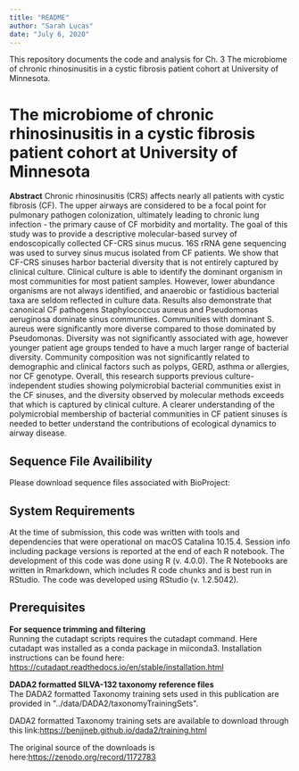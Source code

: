 ```yaml
---
title: "README"
author: "Sarah Lucas"
date: "July 6, 2020"
---
```


This repository documents the code and analysis for Ch. 3 The microbiome of chronic rhinosinusitis in a cystic fibrosis patient cohort at University of Minnesota.

# The microbiome of chronic rhinosinusitis in a cystic fibrosis patient cohort at University of Minnesota

**Abstract**
Chronic rhinosinusitis (CRS) affects nearly all patients with cystic fibrosis (CF). The upper airways are considered to be a focal point for pulmonary pathogen colonization, ultimately leading to chronic lung infection - the primary cause of CF morbidity and mortality. The goal of this study was to provide a descriptive molecular-based survey of endoscopically collected CF-CRS sinus mucus. 16S rRNA gene sequencing was used to survey sinus mucus isolated from CF patients. We show that CF-CRS sinuses harbor bacterial diversity that is not entirely captured by clinical culture. Clinical culture is able to identify the dominant organism in most communities for most patient samples. However, lower abundance organisms are not always identified, and anaerobic or fastidious bacterial taxa are seldom reflected in culture data. Results also demonstrate that canonical CF pathogens Staphylococcus aureus and Pseudomonas aeruginosa dominate sinus communities. Communities with dominant S. aureus were significantly more diverse compared to those dominated by Pseudomonas. Diversity was not significantly associated with age, however younger patient age groups tended to have a much larger range of bacterial diversity. Community composition was not significantly related to demographic and clinical factors such as polyps, GERD, asthma or allergies, nor CF genotype. Overall, this research supports previous culture-independent studies showing polymicrobial bacterial communities exist in the CF sinuses, and the diversity observed by molecular methods exceeds that which is captured by clinical culture. A clearer understanding of the polymicrobial membership of bacterial communities in CF patient sinuses is needed to better understand the contributions of ecological dynamics to airway disease.

## Sequence File Availibility
Please download sequence files associated with BioProject: 

## System Requirements
At the time of submission, this code was written with tools and dependencies that were operational on macOS Catalina 10.15.4. Session info including package versions is reported at the end of each R notebook. The development of this code was done using R (v. 4.0.0). The R Notebooks are written in Rmarkdown, which includes R code chunks and is best run in RStudio. The code was developed using RStudio (v. 1.2.5042).

## Prerequisites
**For sequence trimming and filtering**  
Running the cutadapt scripts requires the cutadapt command. Here cutadapt was installed as a conda package in miiconda3. Installation instructions can be found here: https://cutadapt.readthedocs.io/en/stable/installation.html  

**DADA2 formatted SILVA-132 taxonomy reference files**  
The DADA2 formatted Taxonomy training sets used in this publication are provided in "../data/DADA2/taxonomyTrainingSets".  
  
DADA2 formatted Taxonomy training sets are available to download through this link:https://benjjneb.github.io/dada2/training.html  
  
The original source of the downloads is here:https://zenodo.org/record/1172783

